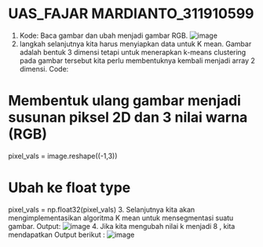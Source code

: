 # UAS_FAJAR MARDIANTO_311910599
1. Kode: Baca gambar dan ubah menjadi gambar RGB.
![image](https://github.com/fajarmrdnt16/UAS_PENGOLAHAN-CITRA/assets/81574674/863857d6-9434-474d-abe7-f8becd1ae34d)
2. langkah selanjutnya kita harus menyiapkan data untuk K mean. Gambar adalah bentuk 3 dimensi tetapi untuk menerapkan k-means clustering pada gambar tersebut kita perlu membentuknya kembali menjadi array 2 dimensi.
Code:
# Membentuk ulang gambar menjadi susunan piksel 2D dan 3 nilai warna (RGB)
pixel_vals = image.reshape((-1,3))

# Ubah ke float type
pixel_vals = np.float32(pixel_vals)
3. Selanjutnya kita akan mengimplementasikan algoritma K mean untuk mensegmentasi suatu gambar. 
Output:
![image](https://github.com/fajarmrdnt16/UAS_PENGOLAHAN-CITRA/assets/81574674/9df8493f-7162-4616-8a77-eda896e38fea)
4. Jika kita mengubah nilai k menjadi 8 , kita mendapatkan Output berikut :
![image](https://github.com/fajarmrdnt16/UAS_PENGOLAHAN-CITRA/assets/81574674/c57cd00f-e493-4758-a37e-b5f0cb29f248)



